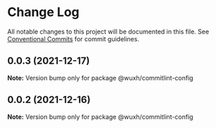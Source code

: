 # Change Log

All notable changes to this project will be documented in this file.
See [Conventional Commits](https://conventionalcommits.org) for commit guidelines.

## 0.0.3 (2021-12-17)

**Note:** Version bump only for package @wuxh/commitlint-config





## 0.0.2 (2021-12-16)

**Note:** Version bump only for package @wuxh/commitlint-config
